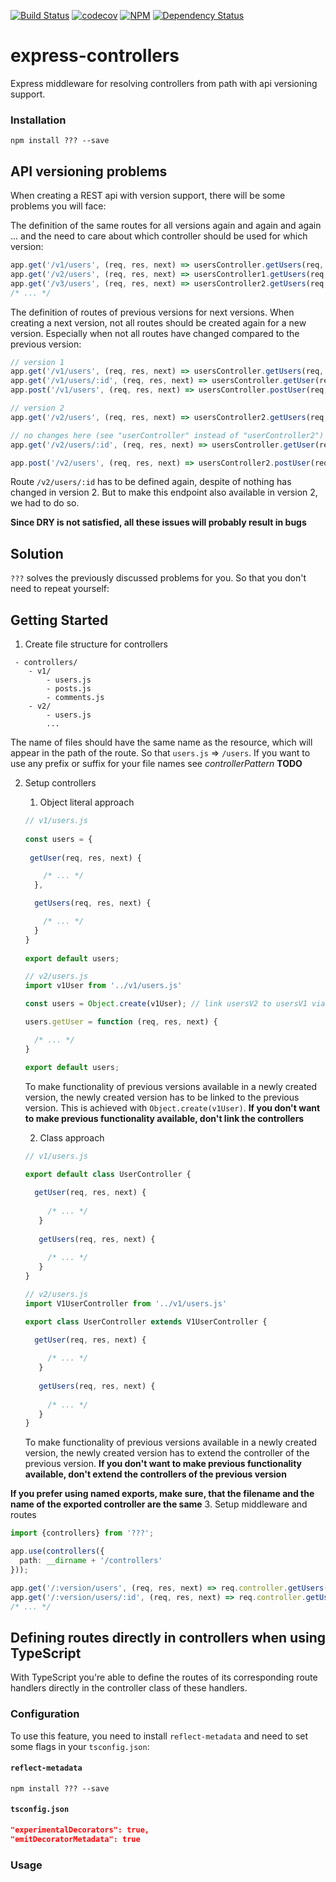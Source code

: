[![Build Status](https://travis-ci.org/RobinBuschmann/sequelize-typescript.png?branch=master)](https://travis-ci.org/RobinBuschmann/sequelize-typescript)
[![codecov](https://codecov.io/gh/RobinBuschmann/sequelize-typescript/branch/master/graph/badge.svg)](https://codecov.io/gh/RobinBuschmann/sequelize-typescript)
[![NPM](https://img.shields.io/npm/v/sequelize-typescript.svg)](https://www.npmjs.com/package/sequelize-typescript)
[![Dependency Status](https://img.shields.io/david/RobinBuschmann/sequelize-typescript.svg)](https://www.npmjs.com/package/sequelize-typescript)

# express-controllers
Express middleware for resolving controllers from path with api versioning support.

### Installation
```
npm install ??? --save
```

## API versioning problems 
When creating a REST api with version support, there will be some problems you will face:

The definition of the same routes for all versions again and again and again ... and the need to care about which 
controller should be used for which version:
```typescript
app.get('/v1/users', (req, res, next) => usersController.getUsers(req, res, next));
app.get('/v2/users', (req, res, next) => usersController1.getUsers(req, res, next));
app.get('/v3/users', (req, res, next) => usersController2.getUsers(req, res, next));
/* ... */
```

The definition of routes of previous versions for next versions.
When creating a next version, not all routes should be created again for a new version. Especially when not all 
routes have changed compared to the previous version:
```typescript
// version 1
app.get('/v1/users', (req, res, next) => usersController.getUsers(req, res, next));
app.get('/v1/users/:id', (req, res, next) => usersController.getUser(req, res, next));
app.post('/v1/users', (req, res, next) => usersController.postUser(req, res, next));

// version 2
app.get('/v2/users', (req, res, next) => usersController2.getUsers(req, res, next));

// no changes here (see "userController" instead of "userController2")
app.get('/v2/users/:id', (req, res, next) => usersController.getUser(req, res, next));

app.post('/v2/users', (req, res, next) => usersController2.postUser(req, res, next));
```
Route `/v2/users/:id` has to be defined again, despite of nothing has changed in version 2. But to make this endpoint
also available in version 2, we had to do so.

**Since DRY is not satisfied, all these issues will probably result in bugs**

## Solution
`???` solves the previously discussed problems for you. So that you don't need to repeat yourself:

## Getting Started
1. Create file structure for controllers
```
 - controllers/
    - v1/
        - users.js
        - posts.js
        - comments.js
    - v2/
        - users.js
        ...
```
The name of files should have the same name as the resource, which will appear in the path of the route. So that
`users.js` => `/users`. If you want to use any prefix or suffix for your file names see *controllerPattern* **TODO**

2. Setup controllers
    1. Object literal approach 
    ```typescript
    // v1/users.js
     
    const users = {
        
     getUser(req, res, next) {
    
        /* ... */
      },
    
      getUsers(req, res, next) {
    
        /* ... */
      }
    }
     
    export default users;
    
    // v2/users.js
    import v1User from '../v1/users.js'
    
    const users = Object.create(v1User); // link usersV2 to usersV1 via prototype chain
    
    users.getUser = function (req, res, next) {
    
      /* ... */
    }
    
    export default users;
    
    ```
    To make functionality of previous versions available in a newly created version, the newly created version has to
    be linked to the previous version. This is achieved with `Object.create(v1User)`. 
    **If you don't want to make previous functionality available, don't link the controllers**
    
    2. Class approach 
     ```typescript
     // v1/users.js
      
     export default class UserController {
  
       getUser(req, res, next) {
      
          /* ... */
        }
      
        getUsers(req, res, next) {
      
          /* ... */
        }
     }
     
     // v2/users.js
     import V1UserController from '../v1/users.js'
     
     export class UserController extends V1UserController {
   
       getUser(req, res, next) {
      
          /* ... */
        }
      
        getUsers(req, res, next) {
      
          /* ... */
        }
     }
     
     ```
    To make functionality of previous versions available in a newly created version, the newly created version has to
    extend the controller of the previous version.
    **If you don't want to make previous functionality available, don't extend the controllers of the previous version**
    
**If you prefer using named exports, make sure, that the filename and the name of the exported controller are the same**
3. Setup middleware and routes
```typescript
import {controllers} from '???';

app.use(controllers({
  path: __dirname + '/controllers'
}));

app.get('/:version/users', (req, res, next) => req.controller.getUsers(req, res, next));
app.get('/:version/users/:id', (req, res, next) => req.controller.getUser(req, res, next));
/* ... */
```

## Defining routes directly in controllers when using TypeScript
With TypeScript you're able to define the routes of its corresponding route handlers directly in the controller class
of these handlers.

### Configuration
To use this feature, you need to install `reflect-metadata` and need to set some flags in your `tsconfig.json`:

#### `reflect-metadata`
```
npm install ??? --save
```

#### `tsconfig.json`
```json
"experimentalDecorators": true,
"emitDecoratorMetadata": true
```

### Usage
